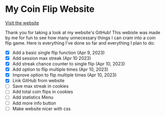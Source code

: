# My Coin Flip Website
[Visit the website](https://gamr5.github.io/coin-flip/)


Thank you for taking a look at my website's GitHub! This webiste was made by me for fun to see how many unnecessary things I can cram into a coin flip game. Here is everything I've done so far and everything I plan to do:

- [x] Add a basic single flip function (Apr 9, 2023)
- [x] Add session max streak (Apr 10 2023)
- [x] Add streak chance counter to single flip (Apr 10, 2023)
- [x] Add option to flip multiple times (Apr 10, 2023)
- [x] Improve option to flip multiple times (Apr 10, 2023)
- [x] Link GitHub from website
- [ ] Save max streak in cookies
- [ ] Add total coin flips in cookies
- [ ] Add statistics Menu
- [ ] Add more info button
- [ ] Make website nicer with css

